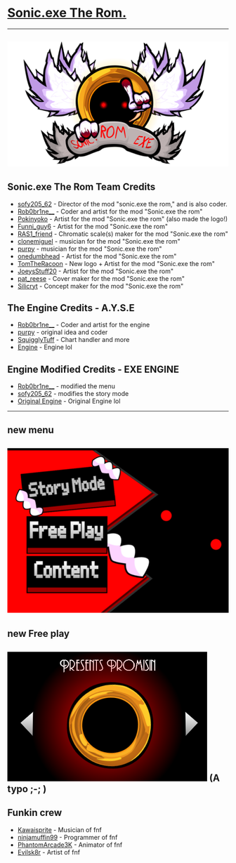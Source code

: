 # [Sonic.exe The Rom.](https://github.com/sofy62/sonic.exe-the-rom/)

----------------------------------------------

![](/art/NEWNEWLOGO.png)
----------------------------------------------

## Sonic.exe The Rom Team Credits
- [sofy205_62](https://scratch.mit.edu/users/sofy205_62) - Director of the mod "sonic.exe the rom," and is also coder.
- [Rob0br1ne__](https://scratch.mit.edu/users/Rob0br1ne__) - Coder and artist for the mod "Sonic.exe the rom"
- [Pokinyoko](https://scratch.mit.edu/users/Pokinyoko) - Artist for the mod "Sonic.exe the rom" (also made the logo!)
- [Funni_guy6](https://scratch.mit.edu/users/Funni_guy6) - Artist for the mod "Sonic.exe the rom"
- [RAS1_friend](https://scratch.mit.edu/users/RAS1_friend) - Chromatic scale(s) maker for the mod "Sonic.exe the rom"
- [clonemiguel](https://scratch.mit.edu/users/clonemiguel) - musician for the mod "Sonic.exe the rom"
- [purpy](https://scratch.mit.edu/users/purpy) - musician for the mod "Sonic.exe the rom"
- [onedumbhead](https://scratch.mit.edu/users/onedumbhead) - Artist for the mod "Sonic.exe the rom"
- [TomTheRacoon](https://scratch.mit.edu/users/TomTheRacoon) - New logo + Artist for the mod "Sonic.exe the rom"
- [JoeysStuff20](https://scratch.mit.edu/users/JoeysStuff20) - Artist for the mod "Sonic.exe the rom"
- [pat_reese](https://scratch.mit.edu/users/pat_reese) - Cover maker for the mod "Sonic.exe the rom"
- [Silicryt](https://scratch.mit.edu/users/Silicryt) - Concept maker for the mod "Sonic.exe the rom"

## The Engine Credits - A.Y.S.E

- [Rob0br1ne__](https://scratch.mit.edu/users/Rob0br1ne__) - Coder and artist for the engine
- [purpy](https://scratch.mit.edu/users/purpy) - original idea and coder
- [SquigglyTuff](https://scratch.mit.edu/users/SquigglyTuff) - Chart handler and more
- [Engine](https://scratch.mit.edu/projects/708619040/) - Engine lol

## Engine Modified Credits - EXE ENGINE

- [Rob0br1ne__](https://scratch.mit.edu/users/Rob0br1ne__) - modified the menu
- [sofy205_62](https://scratch.mit.edu/users/sofy205_62) - modifies the story mode
- [Original Engine](https://scratch.mit.edu/projects/708619040) - Original Engine lol




----------------------------------------------
## new menu
![](/art/menuUpdated.png)
----------------------------------------------
## new Free play
![](/art/freeplayleak.png)
(A typo ;-; )
---------------------------------------------

## Funkin crew
- [Kawaisprite](https://twitter.com/kawaisprite) - Musician of fnf
- [ninjamuffin99](https://twitter.com/ninja_muffin99) - Programmer of fnf
- [PhantomArcade3K](https://twitter.com/phantomarcade3k) - Animator of fnf
- [Evilsk8r](https://twitter.com/evilsk8r)  - Artist of fnf
